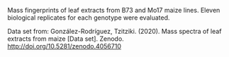 Mass fingerprints of leaf extracts from B73 and Mo17 maize lines. 
Eleven biological replicates for each genotype were evaluated.

Data set from:
González-Rodríguez, Tzitziki. (2020). Mass spectra of leaf extracts from maize [Data set]. Zenodo. http://doi.org/10.5281/zenodo.4056710
